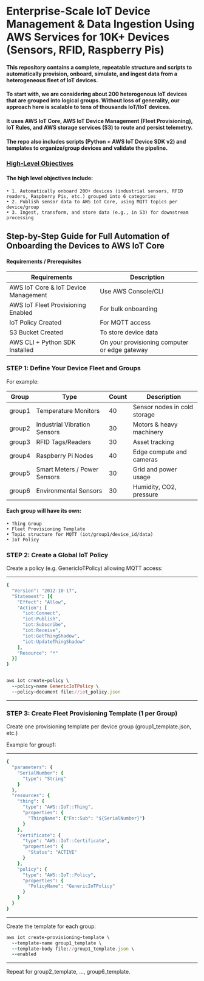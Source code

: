 # Enterprise-Scale IoT Device Management & Data Ingestion Using AWS Services for 10K+ Devices (Sensors, RFID, Raspberry Pis) 

#### This repository contains a complete, repeatable structure and scripts to automatically provision, onboard, simulate, and ingest data from a heterogeneous fleet of IoT devices. 

#### To start with, we are considering about 200 heterogenous IoT devices that are grouped into logical groups. Without loss of generality, our approach here is scalable to tens of thousands IoT/IIoT devices.  

#### It uses AWS IoT Core, AWS IoT Device Management (Fleet Provisioning), IoT Rules, and AWS storage services (S3) to route and persist telemetry. 

#### The repo also includes scripts (Python + AWS IoT Device SDK v2) and templates to organize/group devices and validate the pipeline.

### <ins>High-Level Objectives</ins>

#### The high level objectives include:
    • 1. Automatically onboard 200+ devices (industrial sensors, RFID readers, Raspberry Pis, etc.) grouped into 6 categories
    • 2. Publish sensor data to AWS IoT Core, using MQTT topics per device/group
    • 3. Ingest, transform, and store data (e.g., in S3) for downstream processing

## Step-by-Step Guide for Full Automation of Onboarding the Devices to AWS IoT Core
#### Requirements / Prerequisites


| Requirements | Description| 
|---|---|
| AWS IoT Core & IoT Device Management | Use AWS Console/CLI | 
| AWS IoT Fleet Provisioning Enabled | For bulk onboarding |
|IoT Policy Created | For MQTT access | 
| S3 Bucket Created | To store device data |
|AWS CLI + Python SDK Installed |On your provisioning computer or edge gateway |

### STEP 1: Define Your Device Fleet and Groups
For example:

| Group | Type | Count | Description| 
|---|---|---|---|
| group1 | Temperature Monitors | 40 |Sensor nodes in cold storage| 
| group2 |Industrial Vibration Sensors |30 | Motors & heavy machinery| 
|group3 | RFID Tags/Readers | 30 | Asset tracking| 
| group4 | Raspberry Pi Nodes |40 | Edge compute and cameras | 
|group5 |Smart Meters / Power Sensors |30 | Grid and power usage | 
|group6 |Environmental Sensors |30 | Humidity, CO2, pressure | 

#### Each group will have its own:
    • Thing Group
    • Fleet Provisioning Template
    • Topic structure for MQTT (iot/group1/device_id/data)
    • IoT Policy

### STEP 2: Create a Global IoT Policy
Create a policy (e.g. GenericIoTPolicy) allowing MQTT access:

---
```ruby
{
  "Version": "2012-10-17",
  "Statement": [{
    "Effect": "Allow",
    "Action": [
      "iot:Connect",
      "iot:Publish",
      "iot:Subscribe",
      "iot:Receive",
      "iot:GetThingShadow",
      "iot:UpdateThingShadow"
    ],
    "Resource": "*"
  }]
}


aws iot create-policy \
  --policy-name GenericIoTPolicy \
  --policy-document file://iot_policy.json

```
---


### STEP 3: Create Fleet Provisioning Template (1 per Group)

Create one provisioning template per device group (group1_template.json, etc.)

Example for group1:

---
```ruby
{
  "parameters": {
    "SerialNumber": {
      "type": "String"
    }
  },
  "resources": {
    "thing": {
      "type": "AWS::IoT::Thing",
      "properties": {
        "ThingName": {"Fn::Sub": "${SerialNumber}"}
      }
    },
    "certificate": {
      "type": "AWS::IoT::Certificate",
      "properties": {
        "Status": "ACTIVE"
      }
    },
    "policy": {
      "type": "AWS::IoT::Policy",
      "properties": {
        "PolicyName": "GenericIoTPolicy"
      }
    }
  }
}

```
---

Create the template for each group: 

```ruby
aws iot create-provisioning-template \
  --template-name group1_template \
  --template-body file://group1_template.json \
  --enabled

```
---

Repeat for group2_template, ..., group6_template. 






  
  

   
